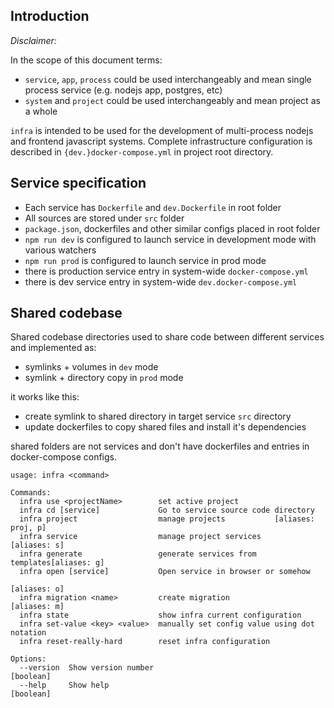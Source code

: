 ## Introduction

*Disclaimer:*

In the scope of this document terms:

- `service`, `app`, `process` could be used interchangeably and mean single process service (e.g. nodejs app, postgres, etc)
- `system` and `project` could be used interchangeably and mean project as a whole

`infra` is intended to be used for the development of multi-process nodejs and frontend javascript systems.
Complete infrastructure configuration is described in `{dev.}docker-compose.yml` in project root directory.

## Service specification

- Each service has `Dockerfile` and `dev.Dockerfile` in root folder
- All sources are stored under `src` folder
- `package.json`, dockerfiles and other similar configs placed in root folder
- `npm run dev` is configured to launch service in development mode with various watchers
- `npm run prod` is configured to launch service in prod mode
- there is production service entry in system-wide `docker-compose.yml`
- there is dev service entry in system-wide `dev.docker-compose.yml`

## Shared codebase

Shared codebase directories used to share code between different services 
and implemented as:

- symlinks + volumes in `dev` mode
- symlink + directory copy in `prod` mode

it works like this:

- create symlink to shared directory in target service `src` directory
- update dockerfiles to copy shared files and install it's dependencies

shared folders are not services and don't have dockerfiles and entries in docker-compose configs.

```
usage: infra <command>

Commands:
  infra use <projectName>        set active project
  infra cd [service]             Go to service source code directory
  infra project                  manage projects           [aliases: proj, p]
  infra service                  manage project services         [aliases: s]
  infra generate                 generate services from templates[aliases: g]
  infra open [service]           Open service in browser or somehow
                                                                    [aliases: o]
  infra migration <name>         create migration                [aliases: m]
  infra state                    show infra current configuration
  infra set-value <key> <value>  manually set config value using dot notation
  infra reset-really-hard        reset infra configuration

Options:
  --version  Show version number                                       [boolean]
  --help     Show help                                                 [boolean]
```

